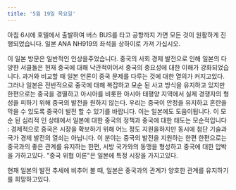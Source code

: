 ```yaml
---
title: '5월 19일 목요일'
---
```

아침 6시에 호텔에서 출발하여 버스 BUS를 타고 공항까지 가면 모든 것이 원활하게 진행되었습니다. 일본 ANA NH919의 좌석을 상하이로 가져 가십시오.

이 일본 방문은 일반적인 인상을주었습니다. 중국의 사회 경제 발전으로 인해 일본의 다양한 서클들은 현재 중국에 대해 낙관적이어서 중국의 중요성에 대한 이해가 강화되었습니다. 과거와 비교할 때 일본 언론이 중국 문제를 다루는 것에 대한 열의가 커지고있다. 그러나 일본은 전반적으로 중국에 대해 복잡하고 모순 된 사고 방식을 유지하고 있지만 한편으로는 중국을 경멸하고 아시아를 비롯한 아시아 태평양 지역에서 실제 경쟁자의 형성을 피하기 위해 중국의 발전을 원하지 않는다. 우리는 중국이 안정을 유지하고 혼란을 막을 수 있도록 중국이 발전 할 수 있기를 바랍니다. 이는 일본에도 도움이됩니다. 이 모순 된 심리적 인 상태에서 일본에 대한 중국의 정책과 중국에 대한 태도는 모순적입니다 : 경제적으로 중국은 시장을 확보하기 위해 어느 정도 지원을하지만 동시에 첨단 기술과 국가 경제 발전의 열쇠는 아닙니다. 이 분야는 중국의 발전을 지원하는 한편 한편으로는 중국과의 좋은 관계를 유지하는 한편, 서방 국가와의 동맹을 형성하고 중국에 대한 압박을 가하고있다. "중국 위협 이론"은 일본에 특정 시장을 가지고있다.

현재 일본의 발전 추세에 비추어 볼 때, 일본은 중국과의 관계가 양호한 관계를 유지하기를 희망하고있다.

